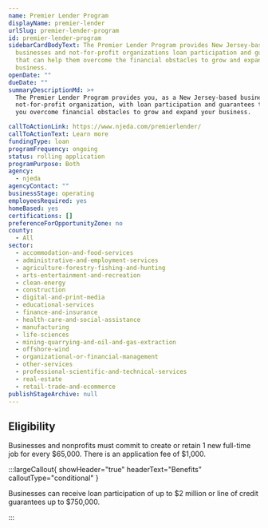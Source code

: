 ```yaml
---
name: Premier Lender Program
displayName: premier-lender
urlSlug: premier-lender-program
id: premier-lender-program
sidebarCardBodyText: The Premier Lender Program provides New Jersey-based
  businesses and not-for-profit organizations loan participation and guarantees
  that can help them overcome the financial obstacles to grow and expand their
  business.
openDate: ""
dueDate: ""
summaryDescriptionMd: >+
  The Premier Lender Program provides you, as a New Jersey-based business or
  not-for-profit organization, with loan participation and guarantees to help
  you overcome financial obstacles to grow and expand your business.

callToActionLink: https://www.njeda.com/premierlender/
callToActionText: Learn more
fundingType: loan
programFrequency: ongoing
status: rolling application
programPurpose: Both
agency:
  - njeda
agencyContact: ""
businessStage: operating
employeesRequired: yes
homeBased: yes
certifications: []
preferenceForOpportunityZone: no
county:
  - All
sector:
  - accommodation-and-food-services
  - administrative-and-employment-services
  - agriculture-forestry-fishing-and-hunting
  - arts-entertainment-and-recreation
  - clean-energy
  - construction
  - digital-and-print-media
  - educational-services
  - finance-and-insurance
  - health-care-and-social-assistance
  - manufacturing
  - life-sciences
  - mining-quarrying-and-oil-and-gas-extraction
  - offshore-wind
  - organizational-or-financial-management
  - other-services
  - professional-scientific-and-technical-services
  - real-estate
  - retail-trade-and-ecommerce
publishStageArchive: null
---
```


## Eligibility

Businesses and nonprofits must commit to create or retain 1 new full-time job for every $65,000. There is an application fee of $1,000.

:::largeCallout{ showHeader="true" headerText="Benefits" calloutType="conditional" }

Businesses can receive loan participation of up to $2 million or line of credit guarantees up to $750,000.

:::

